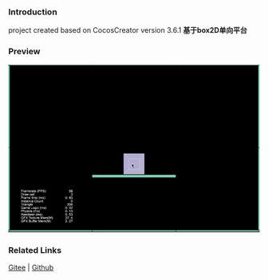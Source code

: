 ### Introduction

project created based on CocosCreator version 3.6.1 **基于box2D单向平台** 

### Preview
![image](../../../gif/202211/2022110304.gif)

### Related Links
[Gitee](https://gitee.com/mirrors_cocos-creator/cocos-example-physics/tree/v3.x/2d/box2d/assets/cases/demo) | [Github](https://github.com/cocos/cocos-example-physics/tree/v3.x/2d/box2d/assets/cases/demo)